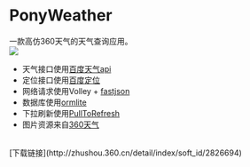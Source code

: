 # PonyWeather
一款高仿360天气的天气查询应用。<br>
![](https://github.com/ChanWong21/Weather/blob/master/screenshot/screenshot.gif)<br>
* 天气接口使用[百度天气api](http://blog.csdn.net/yongyinmg/article/details/36682683)
* 定位接口使用[百度定位](http://developer.baidu.com/map/)
* 网络请求使用Volley + [fastjson](https://github.com/alibaba/fastjson)
* 数据库使用[ormlite](https://github.com/j256/ormlite-android)
* 下拉刷新使用[PullToRefresh](https://github.com/chrisbanes/Android-PullToRefresh)
* 图片资源来自[360天气](http://zhushou.360.cn/detail/index/soft_id/92235)<br>
<br>
[下载链接](http://zhushou.360.cn/detail/index/soft_id/2826694)
